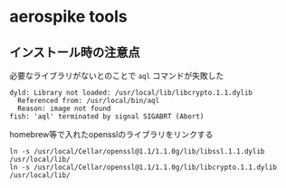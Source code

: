 # aerospike tools

## インストール時の注意点

必要なライブラリがないとのことで `aql` コマンドが失敗した

```shell
dyld: Library not loaded: /usr/local/lib/libcrypto.1.1.dylib
  Referenced from: /usr/local/bin/aql
  Reason: image not found
fish: 'aql' terminated by signal SIGABRT (Abort)
```

homebrew等で入れたopensslのライブラリをリンクする

```shell
ln -s /usr/local/Cellar/openssl@1.1/1.1.0g/lib/libssl.1.1.dylib /usr/local/lib/
ln -s /usr/local/Cellar/openssl@1.1/1.1.0g/lib/libcrypto.1.1.dylib /usr/local/lib/
```
